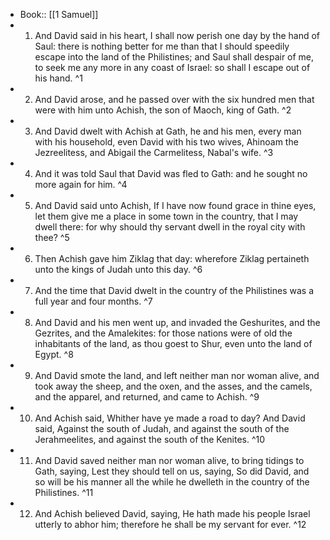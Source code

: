- Book:: [[1 Samuel]]
- 1. And David said in his heart, I shall now perish one day by the hand of Saul: there is nothing better for me than that I should speedily escape into the land of the Philistines; and Saul shall despair of me, to seek me any more in any coast of Israel: so shall I escape out of his hand. ^1
- 2. And David arose, and he passed over with the six hundred men that were with him unto Achish, the son of Maoch, king of Gath. ^2
- 3. And David dwelt with Achish at Gath, he and his men, every man with his household, even David with his two wives, Ahinoam the Jezreelitess, and Abigail the Carmelitess, Nabal's wife. ^3
- 4. And it was told Saul that David was fled to Gath: and he sought no more again for him. ^4
- 5. And David said unto Achish, If I have now found grace in thine eyes, let them give me a place in some town in the country, that I may dwell there: for why should thy servant dwell in the royal city with thee? ^5
- 6. Then Achish gave him Ziklag that day: wherefore Ziklag pertaineth unto the kings of Judah unto this day. ^6
- 7. And the time that David dwelt in the country of the Philistines was a full year and four months. ^7
- 8. And David and his men went up, and invaded the Geshurites, and the Gezrites, and the Amalekites: for those nations were of old the inhabitants of the land, as thou goest to Shur, even unto the land of Egypt. ^8
- 9. And David smote the land, and left neither man nor woman alive, and took away the sheep, and the oxen, and the asses, and the camels, and the apparel, and returned, and came to Achish. ^9
- 10. And Achish said, Whither have ye made a road to day? And David said, Against the south of Judah, and against the south of the Jerahmeelites, and against the south of the Kenites. ^10
- 11. And David saved neither man nor woman alive, to bring tidings to Gath, saying, Lest they should tell on us, saying, So did David, and so will be his manner all the while he dwelleth in the country of the Philistines. ^11
- 12. And Achish believed David, saying, He hath made his people Israel utterly to abhor him; therefore he shall be my servant for ever. ^12
